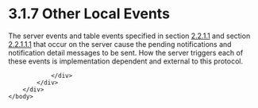 <html dir="LTR" xmlns:mshelp="http://msdn.microsoft.com/mshelp" xmlns:ddue="http://ddue.schemas.microsoft.com/authoring/2003/5" xmlns:xlink="http://www.w3.org/1999/xlink" xmlns:tool="http://www.microsoft.com/tooltip">
    <head>
        <meta http-equiv="Content-Type" content="text/html; CHARSET=utf-8"></meta>
        <meta name="save" content="history"></meta>
        <title>3.1.7 Other Local Events</title>
        <xml>
            <mshelp:toctitle title="3.1.7 Other Local Events"></mshelp:toctitle>
            <mshelp:rltitle title="[MS-OXCNOTIF]: Other Local Events"></mshelp:rltitle>
            <mshelp:keyword index="A" term="58fa8515-119c-4a28-a7a4-81e3c45c7d4a"></mshelp:keyword>
            <mshelp:attr name="DCSext.ContentType" value="open specification"></mshelp:attr>
            <mshelp:attr name="AssetID" value="58fa8515-119c-4a28-a7a4-81e3c45c7d4a"></mshelp:attr>
            <mshelp:attr name="TopicType" value="kbRef"></mshelp:attr>
            <mshelp:attr name="DCSext.Title" value="[MS-OXCNOTIF]: Other Local Events" />
        </xml>
    </head>
    <body>
        <div id="header">
            <h1 class="heading">3.1.7 Other Local Events</h1>
        </div>
        <div id="mainSection">
            <div id="mainBody">
                <div id="allHistory" class="saveHistory"></div>
                <div id="sectionSection0" class="section" name="collapseableSection">
                    

<p>The server events and table events specified in section <a href="ee4c9cc6-9833-47e4-9a5b-0be1aa28901a.htm">2.2.1.1</a> and section <a href="feaccb32-c2ff-4859-94b0-f1dff18f4853.htm">2.2.1.1.1</a> that occur on
the server cause the pending notifications and notification detail messages to
be sent. How the server triggers each of these events is implementation
dependent and external to this protocol.</p>


                </div>
            </div>
        </div>
    </body>
</html>